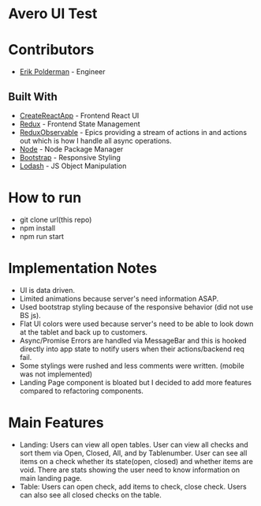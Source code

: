 # Avero UI Test

# Contributors

* [Erik Polderman](http://www.eriksnoww.com) - Engineer

## Built With

* [CreateReactApp](https://github.com/facebookincubator/create-react-app) - Frontend React UI
* [Redux](https://redux.js.org/) - Frontend State Management
* [ReduxObservable](https://redux-observable.js.org/docs/basics/Epics.html) - Epics providing a stream of actions in and actions out which is how I handle all async operations.
* [Node](https://nodejs.org/en/) - Node Package Manager
* [Bootstrap](https://v4-alpha.getbootstrap.com/) - Responsive Styling
* [Lodash](https://lodash.com/) - JS Object Manipulation

# How to run

* git clone url(this repo)
* npm install
* npm run start

# Implementation Notes

* UI is data driven.
* Limited animations because server's need information ASAP.
* Used bootstrap styling because of the responsive behavior (did not use BS js).
* Flat UI colors were used because server's need to be able to look down at the tablet and back up to customers.
* Async/Promise Errors are handled via MessageBar and this is hooked directly into app state to
  notify users when their actions/backend req fail.
* Some stylings were rushed and less comments were written. (mobile was not implemented)
* Landing Page component is bloated but I decided to add more features compared to refactoring components.

# Main Features

* Landing: Users can view all open tables. User can view all checks and sort them via Open, Closed, All, and by Tablenumber.
  User can see all items on a check whether its state(open, closed) and whether items are void. There are stats showing the user need to know information on main landing page.
* Table: Users can open check, add items to check, close check. Users can also see all closed checks on the table.
